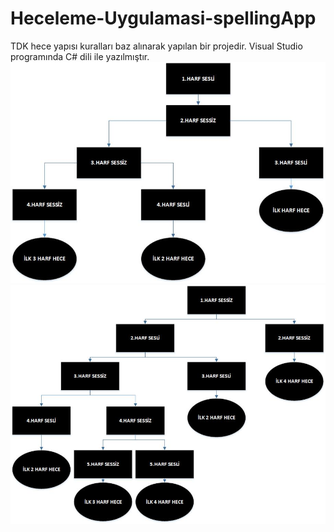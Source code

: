 # Heceleme-Uygulamasi-spellingApp
TDK hece yapısı kuralları baz alınarak yapılan bir projedir.
Visual Studio programında C# dili ile yazılmıştır.
![HeceKurallariSesli](HeceKurallariSesli.jpg)
![HeceKurallariSessiz](HeceKurallariSessiz.jpg)
